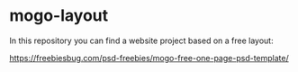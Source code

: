 # mogo-layout
In this repository you can find a website project based on a free layout: 

https://freebiesbug.com/psd-freebies/mogo-free-one-page-psd-template/


